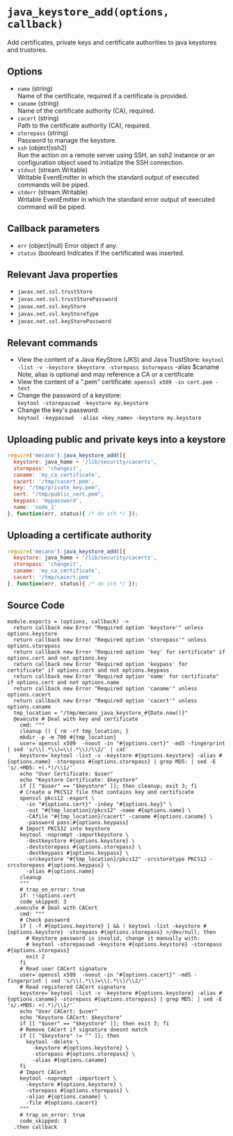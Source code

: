 
# `java_keystore_add(options, callback)`

Add certificates, private keys and certificate authorities to java keystores
and trustores.

## Options

*   `name` (string)   
    Name of the certificate, required if a certificate is provided.   
*   `caname` (string)   
    Name of the certificate authority (CA), required.   
*   `cacert` (string)   
    Path to the certificate authority (CA), required.   
*   `storepass` (string)   
    Password to manage the keystore.   
*   `ssh` (object|ssh2)   
    Run the action on a remote server using SSH, an ssh2 instance or an
    configuration object used to initialize the SSH connection.   
*   `stdout` (stream.Writable)   
    Writable EventEmitter in which the standard output of executed commands will
    be piped.   
*   `stderr` (stream.Writable)   
    Writable EventEmitter in which the standard error output of executed command
    will be piped.   

## Callback parameters

*   `err` (object|null)
    Error object if any.
*   `status` (boolean)
    Indicates if the certificated was inserted.

## Relevant Java properties

*   `javax.net.ssl.trustStore`
*   `javax.net.ssl.trustStorePassword`
*   `javax.net.ssl.keyStore`
*   `javax.net.ssl.keyStoreType`
*   `javax.net.ssl.keyStorePassword`

## Relevant commands

*   View the content of a Java KeyStore (JKS) and Java TrustStore:
   `keytool -list -v -keystore $keystore -storepass $storepass` -alias $caname
    Note, alias is optional and may reference a CA or a certificate
*   View the content of a ".pem" certificate:
    `openssl x509 -in cert.pem -text`
*   Change the password of a keystore:   
    `keytool -storepasswd -keystore my.keystore`
*   Change the key's password:   
    `keytool -keypasswd  -alias <key_name> -keystore my.keystore`

## Uploading public and private keys into a keystore

```js
require('mecano').java_keystore_add([{
  keystore: java_home + '/lib/security/cacerts',
  storepass: 'changeit',
  caname: 'my_ca_certificate',
  cacert: '/tmp/cacert.pem',
  key: "/tmp/private_key.pem",
  cert: "/tmp/public_cert.pem",
  keypass: 'mypassword',
  name: 'node_1'
}, function(err, status){ /* do sth */ });
```

## Uploading a certificate authority

```js
require('mecano').java_keystore_add([{
  keystore: java_home + '/lib/security/cacerts',
  storepass: 'changeit',
  caname: 'my_ca_certificate',
  cacert: '/tmp/cacert.pem'
}, function(err, status){ /* do sth */ });
```

## Source Code

    module.exports = (options, callback) ->
      return callback new Error "Required option 'keystore'" unless options.keystore
      return callback new Error "Required option 'storepass'" unless options.storepass
      return callback new Error "Required option 'key' for certificate" if options.cert and not options.key
      return callback new Error "Required option 'keypass' for certificate" if options.cert and not options.keypass
      return callback new Error "Required option 'name' for certificate" if options.cert and not options.name
      return callback new Error "Required option 'caname'" unless options.cacert
      return callback new Error "Required option 'cacert'" unless options.caname
      tmp_location = "/tmp/mecano_java_keystore_#{Date.now()}"
      @execute # Deal with key and certificate
        cmd: """
        cleanup () { rm -rf tmp_location; }
        mkdir -p -m 700 #{tmp_location}
        user=`openssl x509  -noout -in "#{options.cert}" -md5 -fingerprint | sed 's/\\(.*\\)=\\(.*\\)/\\2/' | cat`
        keystore=`keytool -list -v -keystore #{options.keystore} -alias #{options.name} -storepass #{options.storepass} | grep MD5: | sed -E 's/.+MD5: +(.*)/\\1/'`
        echo "User Certificate: $user"
        echo "Keystore Certificate: $keystore"
        if [[ "$user" == "$keystore" ]]; then cleanup; exit 3; fi
        # Create a PKCS12 file that contains key and certificate
        openssl pkcs12 -export \
          -in "#{options.cert}" -inkey "#{options.key}" \
          -out "#{tmp_location}/pkcs12" -name #{options.name} \
          -CAfile "#{tmp_location}/cacert" -caname #{options.caname} \
          -password pass:#{options.keypass}
        # Import PKCS12 into keystore
        keytool -noprompt -importkeystore \
          -destkeystore #{options.keystore} \
          -deststorepass #{options.storepass} \
          -destkeypass #{options.keypass} \
          -srckeystore "#{tmp_location}/pkcs12" -srcstoretype PKCS12 -srcstorepass #{options.keypass} \
          -alias #{options.name}
        cleanup
        """
        # trap_on_error: true
        if: !!options.cert
        code_skipped: 3
      .execute # Deal with CACert
        cmd: """
        # Check password
        if [ -f #{options.keystore} ] && ! keytool -list -keystore #{options.keystore} -storepass #{options.storepass} >/dev/null; then
          # Keystore password is invalid, change it manually with:
          # keytool -storepasswd -keystore #{options.keystore} -storepass #{options.storepass}
          exit 2
        fi
        # Read user CACert signature
        user=`openssl x509  -noout -in "#{options.cacert}" -md5 -fingerprint | sed 's/\\(.*\\)=\\(.*\\)/\\2/'`
        # Read registered CACert signature
        keystore=`keytool -list -v -keystore #{options.keystore} -alias #{options.caname} -storepass #{options.storepass} | grep MD5: | sed -E 's/.+MD5: +(.*)/\\1/'`
        echo "User CACert: $user"
        echo "Keystore CACert: $keystore"
        if [[ "$user" == "$keystore" ]]; then exit 3; fi
        # Remove CACert if signature doesnt match
        if [[ "$keystore" != "" ]]; then
          keytool -delete \
            -keystore #{options.keystore} \
            -storepass #{options.storepass} \
            -alias #{options.caname}
        fi
        # Import CACert
        keytool -noprompt -importcert \
          -keystore #{options.keystore} \
          -storepass #{options.storepass} \
          -alias #{options.caname} \
          -file #{options.cacert}
        """
        # trap_on_error: true
        code_skipped: 3
      .then callback
